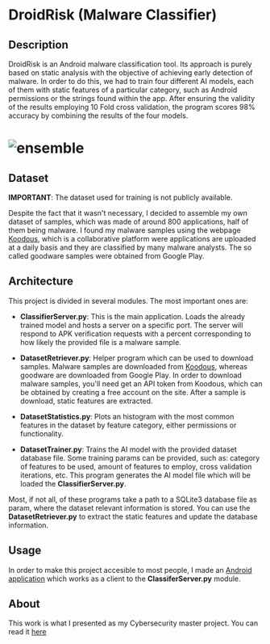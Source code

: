 # DroidRisk (Malware Classifier)

## Description

 DroidRisk is an Android malware classification tool. Its approach is purely based on static analysis with the objective of achieving early detection of malware. In order to do this, we had to train four different AI models, each of them with static features of a particular category, such as Android permissions or the strings found within the app. After ensuring the validity of the results employing 10 Fold cross validation, the program scores 98% accuracy by combining the results of the four models.

 # ![ensemble](https://raw.githubusercontent.com/MartGon/MalwareClassifier/master/docs/pictures/ensemble.png)

 ## Dataset

**IMPORTANT**: The dataset used for training is not publicly available.

Despite the fact that it wasn't necessary, I decided to assemble my own dataset of samples, which was made of around 800 applications, half of them being malware. I found my malware samples using the webpage [Koodous](https://koodous.com), which is a collaborative platform were applications are uploaded at a daily basis and they are classified by many malware analysts. The so called goodware samples were obtained from Google Play.

## Architecture

This project is divided in several modules. The most important ones are:

- **ClassifierServer.py**: This is the main application. Loads the already trained model and hosts a server on a specific port. The server will respond to APK verification requests with a percent corresponding to how likely the provided file is a malware sample.

- **DatasetRetriever.py**: Helper program which can be used to download samples. Malware samples are downloaded from [Koodous](https://koodous.com), whereas goodware are downloaded from Google Play. In order to download malware samples, you'll need get an API token from Koodous, which can be obtained by creating a free account on the site. After a sample is download, static features are extracted.

- **DatasetStatistics.py**: Plots an histogram with the most common features in the dataset by feature category, either permissions or functionality.

- **DatasetTrainer.py**: Trains the AI model with the provided dataset database file. Some training params can be provided, such as: category of features to be used, amount of features to employ, cross validation iterations, etc. This program generates the AI model file which will be loaded the **ClassifierServer.py**.

Most, if not all, of these programs take a path to a SQLite3 database file as param, where the dataset relevant information is stored. You can use the **DatasetRetriever.py** to extract the static features and update the database information. 

## Usage

In order to make this project accesible to most people, I made an [Android application](https://github.com/MartGon/DroidRiskClient) which works as a client to the **ClassiferServer.py** module.

## About

This work is what I presented as my Cybersecurity master project. You can read it [here](https://drive.google.com/file/d/1Va6FYQ6zSTOTYzp0lN0L7SGSyP9bPrD6/view?usp=sharing)